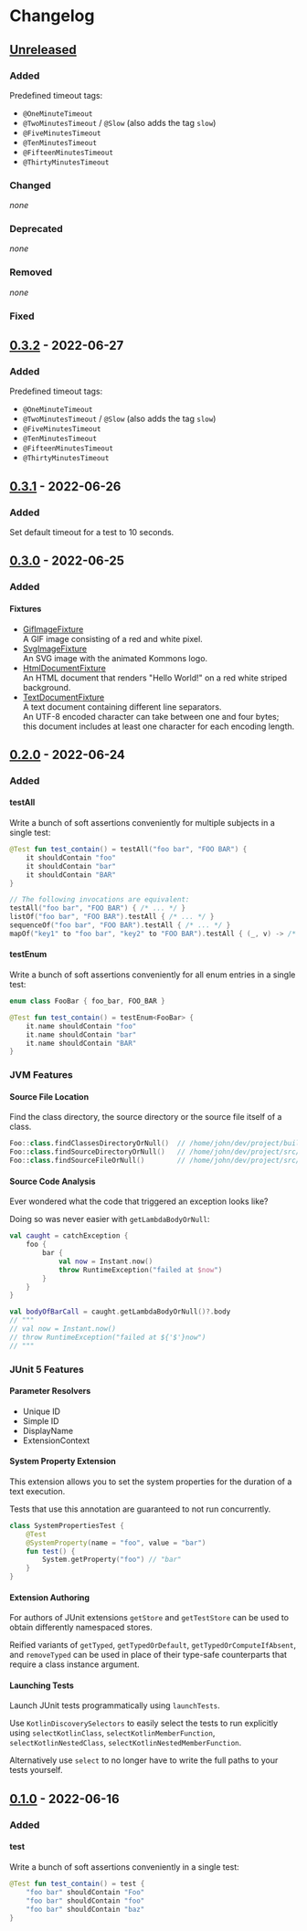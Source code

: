 # Changelog

## [Unreleased]

### Added

Predefined timeout tags:

- `@OneMinuteTimeout`
- `@TwoMinutesTimeout` / `@Slow` (also adds the tag `slow`)
- `@FiveMinutesTimeout`
- `@TenMinutesTimeout`
- `@FifteenMinutesTimeout`
- `@ThirtyMinutesTimeout`

### Changed

*none*

### Deprecated

*none*

### Removed

*none*

### Fixed

## [0.3.2] - 2022-06-27

### Added

Predefined timeout tags:

- `@OneMinuteTimeout`
- `@TwoMinutesTimeout` / `@Slow` (also adds the tag `slow`)
- `@FiveMinutesTimeout`
- `@TenMinutesTimeout`
- `@FifteenMinutesTimeout`
- `@ThirtyMinutesTimeout`

## [0.3.1] - 2022-06-26

### Added

Set default timeout for a test to 10 seconds.

## [0.3.0] - 2022-06-25

### Added

#### Fixtures

- [GifImageFixture](src/commonMain/kotlin/com/bkahlert/kommons/test/fixtures/GifImageFixture.kt)  
  A GIF image consisting of a red and white pixel.
- [SvgImageFixture](src/commonMain/kotlin/com/bkahlert/kommons/test/fixtures/SvgImageFixture.kt)  
  An SVG image with the animated Kommons logo.
- [HtmlDocumentFixture](src/commonMain/kotlin/com/bkahlert/kommons/test/fixtures/HtmlDocumentFixture.kt)  
  An HTML document that renders "Hello World!" on a red white striped background.
- [TextDocumentFixture](src/commonMain/kotlin/com/bkahlert/kommons/test/fixtures/TextDocumentFixture.kt)  
  A text document containing different line separators.  
  An UTF-8 encoded character can take between one and four bytes;  
  this document includes at least one character for each encoding length.

## [0.2.0] - 2022-06-24

### Added

#### testAll

Write a bunch of soft assertions conveniently for multiple subjects in a single test:

```kotlin
@Test fun test_contain() = testAll("foo bar", "FOO BAR") {
    it shouldContain "foo"
    it shouldContain "bar"
    it shouldContain "BAR"
}

// The following invocations are equivalent: 
testAll("foo bar", "FOO BAR") { /* ... */ }
listOf("foo bar", "FOO BAR").testAll { /* ... */ }
sequenceOf("foo bar", "FOO BAR").testAll { /* ... */ }
mapOf("key1" to "foo bar", "key2" to "FOO BAR").testAll { (_, v) -> /* ... */ }
```

#### testEnum

Write a bunch of soft assertions conveniently for all enum entries in a single test:

```kotlin
enum class FooBar { foo_bar, FOO_BAR }

@Test fun test_contain() = testEnum<FooBar> {
    it.name shouldContain "foo"
    it.name shouldContain "bar"
    it.name shouldContain "BAR"
}
```

### JVM Features

#### Source File Location

Find the class directory, the source directory or the source file itself of a class.

```kotlin
Foo::class.findClassesDirectoryOrNull()  // /home/john/dev/project/build/classes/kotlin/jvm/test
Foo::class.findSourceDirectoryOrNull()   // /home/john/dev/project/src/jvmTest/kotlin
Foo::class.findSourceFileOrNull()        // /home/john/dev/project/src/jvmTest/kotlin/packages/source.kt
```

#### Source Code Analysis

Ever wondered what the code that triggered an exception looks like?

Doing so was never easier with `getLambdaBodyOrNull`:

```kotlin
val caught = catchException {
    foo {
        bar {
            val now = Instant.now()
            throw RuntimeException("failed at $now")
        }
    }
}

val bodyOfBarCall = caught.getLambdaBodyOrNull()?.body
// """
// val now = Instant.now()
// throw RuntimeException("failed at ${'$'}now")
// """
```

### JUnit 5 Features

#### Parameter Resolvers

- Unique ID
- Simple ID
- DisplayName
- ExtensionContext

#### System Property Extension

This extension allows you to set the system properties
for the duration of a text execution.

Tests that use this annotation are guaranteed to not run concurrently.

```kotlin
class SystemPropertiesTest {
    @Test
    @SystemProperty(name = "foo", value = "bar")
    fun test() {
        System.getProperty("foo") // "bar"
    }
}
```

#### Extension Authoring

For authors of JUnit extensions `getStore` and `getTestStore` can
be used to obtain differently namespaced stores.

Reified variants of `getTyped`, `getTypedOrDefault`, `getTypedOrComputeIfAbsent`, and `removeTyped`
can be used in place of their type-safe counterparts that require
a class instance argument.

#### Launching Tests

Launch JUnit tests programmatically using `launchTests`.

Use `KotlinDiscoverySelectors` to easily select the tests to run explicitly using
`selectKotlinClass`, `selectKotlinMemberFunction`,
`selectKotlinNestedClass`, `selectKotlinNestedMemberFunction`.

Alternatively use `select` to no longer have to write the full paths to your tests
yourself.

## [0.1.0] - 2022-06-16

### Added

#### test

Write a bunch of soft assertions conveniently in a single test:

```kotlin
@Test fun test_contain() = test {
    "foo bar" shouldContain "Foo"
    "foo bar" shouldContain "foo"
    "foo bar" shouldContain "baz"
}
```

[unreleased]: https://github.com/bkahlert/kommons-test/compare/v0.3.2...HEAD

[0.3.2]: https://github.com/bkahlert/kommons-test/compare/v0.3.1...v0.3.2

[0.3.1]: https://github.com/bkahlert/kommons-test/compare/v0.3.0...v0.3.1

[0.3.0]: https://github.com/bkahlert/kommons-test/compare/v0.2.0...v0.3.0

[0.2.0]: https://github.com/bkahlert/kommons-test/compare/v0.1.0...v0.2.0

[0.1.0]: https://github.com/bkahlert/kommons-test/releases/tag/v0.1.0
